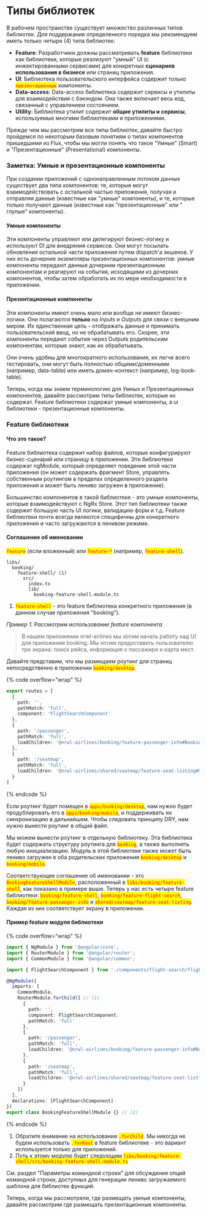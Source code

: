 # Типы библиотек

В рабочем пространстве существует множество различных типов библиотек. Для поддержания определенного порядка мы рекомендуем иметь только четыре (4) типа библиотек:

* **Feature**: Разработчики должны рассматривать **feature** библиотеки как библиотеки, которые реализуют "умный" UI (с инжектированными сервисами) для конкретных **сценариев использования в бизнесе** или страниц приложения.
* **UI**: Библиотека пользовательского интерфейса содержит только <mark style="color:red;">`презентационные`</mark> компоненты.
* **Data-access**: Data-access библиотека содержит сервисы и утилиты для взаимодействия с бэкэндом. Она также включает весь код, связанный с управлением состоянием.
* **Utility**: Библиотека утилит содержит **общие утилиты и сервисы**, используемые многими библиотеками и приложениями.

Прежде чем мы рассмотрим все типы библиотек, давайте быстро пройдемся по некоторым базовым понятиям о типах компонентов пришедшими из Flux, чтобы мы могли понять что такое "Умные" (Smart) и "Презентационные" (Presentational) компоненты.

### Заметка: Умные и презентационные компоненты

При создании приложений с однонаправленным потоком данных существует два типа компонентов: те, которые могут взаимодействовать с остальной частью приложения, получая и отправляя данные (известные как "умные" компоненты), и те, которые только получают данные (известные как "презентационные" или " глупые" компоненты).

#### Умные компоненты

Эти компоненты управляют или делегируют бизнес-логику и используют DI для внедрения сервисов. Они могут посылать обновления остальной части приложения путем dispatch'a экшенов. У них есть дочерние экземпляры презентационных компонентов: умные компоненты передают данные дочерним презентационным компонентам и реагируют на события, исходящими из дочерних компонентов, чтобы затем обработать их по мере необходимости в приложении.

#### Презентационные компоненты

Эти компоненты имеют очень мало или вообще не имеют бизнес-логики. Они полагаются **только** на _Inputs_ и _Outputs_ для связи с внешним миром. Их единственная цель - отображать данные и принимать пользовательский ввод, но не обрабатывать его. Скорее, эти компоненты передают события через Outputs родительским компонентам, которые знают, как их обрабатывать.

Они очень удобны для многократного использования, их легче всего тестировать, они могут быть полностью общими/доменными (например, data-table) или иметь домен-контекст (например, log-book-table).

Теперь, когда мы знаем терминологию для Умных и Презентационных компонентов, давайте рассмотрим типы библиотек, которые их содержат. Feature библиотеки содержат умные компоненты, а ui библиотеки - презентационные компоненты.

### Feature библиотеки

#### Что это такое?

Feature библиотека содержит набор файлов, которые конфигурируют бизнес-сценарий или страницу в приложении. Эти библиотеки содержат ngModule, который определяет поведение этой части приложения (он может содержать фрагмент Store, управлять собственным роутингом в пределах определенного раздела приложения и может быть лениво загружен в приложение).&#x20;

Большинство компонентов в такой библиотеке - это умные компоненты, которые взаимодействуют с NgRx Store. Этот тип библиотеки также содержит большую часть UI логики, валидацию форм и т.д. Feature библиотеки почти всегда являются специфичны для конкретного приложения и часто загружаются в ленивом режиме.

#### Соглашение об именовании

<mark style="color:red;">`feature`</mark> (если вложенный) или <mark style="color:red;">`feature-*`</mark> (например, <mark style="color:red;">`feature-shell`</mark>).

```
libs/
  booking/
    feature-shell/ (1)
      src/
        index.ts
        lib/
          booking-feature-shell.module.ts
```

1. <mark style="color:red;">`feature-shell`</mark> - это feature библиотека конкретного приложения (в данном случае приложения "booking").

_Пример 1. Рассмотрим использование feature компонента_

> В нашем приложении nrwl-airlines мы хотим начать работу над UI для приложения booking. Мы хотим предоставить пользователю три экрана: поиск рейса, информация о пассажире и карта мест.

Давайте представим, что мы размещаем роутинг для страниц непосредственно в приложении <mark style="color:red;">`booking/desktop`</mark>.

{% code overflow="wrap" %}
```typescript
export routes = [
  {
    path: '',
    pathMatch: 'full',
    component: 'FlightSearchComponent'
  },
  {
    path: '/passenger',
    pathMatch: 'full',
    loadChildren: '@nrwl-airlines/booking/feature-passenger-info#BookingFeaturePassengerInfoModule'
  },
  {
    path: '/seatmap',
    pathMatch: 'full',
    loadChildren: '@nrwl-airlines/shared/seatmap/feature-seat-listing#SharedSeatmapFeatureSeatListingModule'
  }
]
```
{% endcode %}

Если роутинг будет помещен в <mark style="color:red;">`apps/booking/desktop`</mark>, нам нужно будет продублировать его в <mark style="color:red;">`apps/booking/mobile`</mark>, и поддерживать их синхронизацию в дальнейшем. Чтобы следовать принципу DRY, нам нужно вынести роутинг в общий файл.

Мы можем вынести роутинг в отдельную библиотеку. Эта библиотека будет содержать структуру роутинга для <mark style="color:red;">`booking`</mark>, а также выполнять любую инициализацию. Модуль в этой библиотеке также может быть лениво загружен в оба родительских приложения <mark style="color:red;">`booking/desktop`</mark> и <mark style="color:red;">`booking/mobile`</mark>.

Соответствующее соглашение об именовании - это <mark style="color:red;">`BookingFeatureShellModule`</mark>, расположенный в <mark style="color:red;">`libs/booking/feature-shell`</mark>, как показано в примере выше. Теперь у нас есть четыре feature библиотеки: <mark style="color:red;">`booking/feature-shell`</mark>, <mark style="color:red;">`booking/feature-flight-search`</mark>, <mark style="color:red;">`booking/feature-passenger-info`</mark> и <mark style="color:red;">`shared/seatmap/feature-seat-listing`</mark>. Каждая из них соответствует экрану в приложении.

#### Пример feature модуля библиотеки

{% code overflow="wrap" %}
```typescript
import { NgModule } from '@angular/core';
import { RouterModule } from '@angular/router';
import { CommonModule } from '@angular/common';

import { FlightSearchComponent } from './components/flight-search/flight-search.component';

@NgModule({
  imports: [
    CommonModule,
    RouterModule.forChild([ // (1)
      {
        path: '',
        component: FlightSearchComponent,
        pathMatch: 'full'
      },
      {
        path: '/passenger',
        pathMatch: 'full',
        loadChildren: '@nrwl-airlines/booking/feature-passenger-info#BookingFeaturePassengerInfoModule'
      },
      {
        path: '/seatmap',
        pathMatch: 'full',
        loadChildren: '@nrwl-airlines/shared/seatmap/feature-seat-listing#SharedSeatmapFeatureSeatListingModule'
      }
    ])
  ],
  declarations: [FlightSearchComponent]
})
export class BookingFeatureShellModule {} // (2)
```
{% endcode %}

1. Обратите внимание на использование <mark style="color:red;">`.forChild`</mark>. Мы никогда не будем использовать <mark style="color:red;">`.forRoot`</mark> в feature библиотеке - это вариант используется только для приложений.
2. Путь к этому модулю будет следующим <mark style="color:red;">`libs/booking/feature-shell/src/booking-feature-shell.module.ts`</mark>

См. раздел "Параметры командной строки" для обсуждения опций командной строки, доступных для генерации лениво загружаемого шаблона для библиотек функций.&#x20;

Теперь, когда мы рассмотрели, где размещать умные компоненты, давайте рассмотрим где размещать презентационные компоненты.

